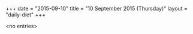 +++
date = "2015-09-10"
title = "10 September 2015 (Thursday)"
layout = "daily-diet"
+++

<p>&lt;no entries&gt;</p>